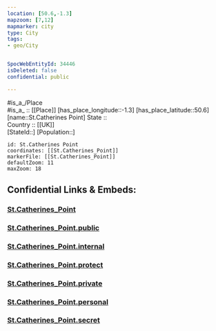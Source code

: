 ```yaml
---
location: [50.6,-1.3] 
mapzoom: [7,12] 
mapmarker: city 
type: City
tags:
- geo/City


SpocWebEntityId: 34446
isDeleted: false
confidential: public

---
```

#is_a_/Place  
#is_a_ :: [[Place]] 
[has_place_longitude::-1.3] 
[has_place_latitude::50.6] 
[name::St.Catherines Point] 
State ::  
Country :: [[UK]]  
[StateId::] 
[Population::] 



```leaflet
id: St.Catherines Point
coordinates: [[St.Catherines_Point]] 
markerFile: [[St.Catherines_Point]] 
defaultZoom: 11 
maxZoom: 18
```


## Confidential Links & Embeds: 

### [St.Catherines_Point](/_Standards/Earth/Continent/Europe/Europe~North/UK/England/Regions~England/South_East_England/Isle_of_Wight/cities~Isle_of_Wight/St.Catherines_Point.md) 

### [St.Catherines_Point.public](/_public/Earth/Continent/Europe/Europe~North/UK/England/Regions~England/South_East_England/Isle_of_Wight/cities~Isle_of_Wight/St.Catherines_Point.public.md) 

### [St.Catherines_Point.internal](/_internal/Earth/Continent/Europe/Europe~North/UK/England/Regions~England/South_East_England/Isle_of_Wight/cities~Isle_of_Wight/St.Catherines_Point.internal.md) 

### [St.Catherines_Point.protect](/_protect/Earth/Continent/Europe/Europe~North/UK/England/Regions~England/South_East_England/Isle_of_Wight/cities~Isle_of_Wight/St.Catherines_Point.protect.md) 

### [St.Catherines_Point.private](/_private/Earth/Continent/Europe/Europe~North/UK/England/Regions~England/South_East_England/Isle_of_Wight/cities~Isle_of_Wight/St.Catherines_Point.private.md) 

### [St.Catherines_Point.personal](/_personal/Earth/Continent/Europe/Europe~North/UK/England/Regions~England/South_East_England/Isle_of_Wight/cities~Isle_of_Wight/St.Catherines_Point.personal.md) 

### [St.Catherines_Point.secret](/_secret/Earth/Continent/Europe/Europe~North/UK/England/Regions~England/South_East_England/Isle_of_Wight/cities~Isle_of_Wight/St.Catherines_Point.secret.md)

